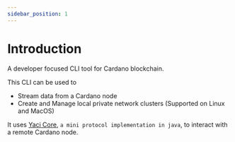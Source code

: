 ```yaml
---
sidebar_position: 1
---
```


# Introduction

A developer focused CLI tool for Cardano blockchain. 

This CLI can be used to
- Stream data from a Cardano node
- Create and Manage local private network clusters (Supported on Linux and MacOS)

It uses [Yaci Core](https://github.com/bloxbean/yaci-core), <code>a mini protocol implementation in java</code>, to interact with a remote Cardano node.
